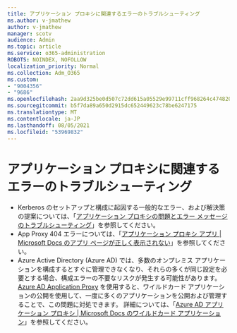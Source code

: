 ```yaml
---
title: アプリケーション プロキシに関連するエラーのトラブルシューティング
ms.author: v-jmathew
author: v-jmathew
manager: scotv
audience: Admin
ms.topic: article
ms.service: o365-administration
ROBOTS: NOINDEX, NOFOLLOW
localization_priority: Normal
ms.collection: Adm_O365
ms.custom:
- "9004356"
- "9686"
ms.openlocfilehash: 2aa9d325be0d507c72dd615a05529e99711cff968264c474820625f8fcc65bdc
ms.sourcegitcommit: b5f7da89a650d2915dc652449623c78be6247175
ms.translationtype: MT
ms.contentlocale: ja-JP
ms.lasthandoff: 08/05/2021
ms.locfileid: "53969832"
---
```

# <a name="troubleshoot-errors-related-to-application-proxy"></a>アプリケーション プロキシに関連するエラーのトラブルシューティング

- Kerberos のセットアップと構成に起因する一般的なエラー、および解決策の提案については、「[アプリケーション プロキシの問題とエラー メッセージのトラブルシューティング](https://docs.microsoft.com/azure/active-directory/manage-apps/application-proxy-troubleshoot#kerberos-errors)」を参照してください。
- App Proxy 404 エラーについては、「[アプリケーション プロキシ アプリ | Microsoft Docs のアプリ ページが正しく表示されない](https://docs.microsoft.com/azure/active-directory/manage-apps/application-proxy-page-appearance-broken-problem)」を参照してください。
- Azure Active Directory (Azure AD) では、多数のオンプレミス アプリケーションを構成するとすぐに管理できなくなり、それらの多くが同じ設定を必要とする場合、構成エラーの不要なリスクが発生する可能性があります。 [Azure AD Application Proxy](https://docs.microsoft.com/azure/active-directory/manage-apps/application-proxy) を使用すると、ワイルドカード アプリケーションの公開を使用して、一度に多くのアプリケーションを公開および管理することで、この問題に対処できます。 詳細については、「[Azure AD アプリケーション プロキシ | Microsoft Docs のワイルドカード アプリケーション](https://docs.microsoft.com/azure/active-directory/manage-apps/application-proxy-wildcard)」を参照してください。
